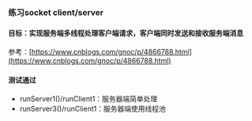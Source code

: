 ### 练习socket client/server

#### 目标：实现服务端多线程处理客户端请求，客户端同时发送和接收服务端消息

参考：[https://www.cnblogs.com/gnoc/p/4866788.html](https://www.cnblogs.com/gnoc/p/4866788.html)

#### 测试通过
* runServer1()/runClient1：服务器端简单处理
* runServer3()/runClient1：服务器端使用线程池